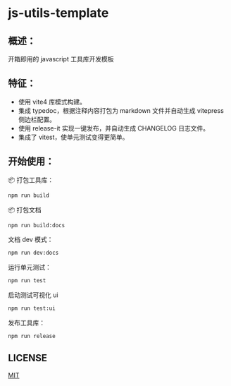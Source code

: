 # js-utils-template

## 概述：

开箱即用的 javascript 工具库开发模板

## 特征：

- 使用 vite4 库模式构建。
- 集成 typedoc，根据注释内容打包为 markdown 文件并自动生成 vitepress 侧边栏配置。
- 使用 release-it 实现一键发布，并自动生成 CHANGELOG 日志文件。
- 集成了 vitest，使单元测试变得更简单。

## 开始使用：

📦 打包工具库：

```sh
npm run build
```

📦 打包文档

```sh
npm run build:docs
```

文档 dev 模式：

```sh
npm run dev:docs
```

运行单元测试：

```sh
npm run test
```

启动测试可视化 ui

```sh
npm run test:ui
```

发布工具库：

```sh
npm run release
```

## LICENSE
[MIT](/LICENSE)